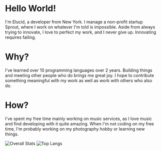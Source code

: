 # Hello World!
I'm Elucid, a developer from New York. I manage a non-profit startup Sprout, where I work on whatever I'm told is impossible. Aside from always trying to innovate, I love to perfect my work, and I never give up. Innovating requires failing.

# Why?
I've learned over 10 programming languages over 2 years. Building things and meeting other people who do brings me great joy. I hope to contribute something meaningful with my work as well as work with others who also do.

# How?
I've spent my free time mainly working on music services, as I love music and find developing with it quite amazing. When I'm not coding on my free time, I'm probably working on my photography hobby or learning new things. 

![Overall Stats](https://github-readme-stats.vercel.app/api?username=elucid503&count_private=true&show_icons=true&hide=contribs&theme=github_dark_dimmed)
![Top Langs](https://github-readme-stats.vercel.app/api/top-langs/?username=elucid503&theme=github_dark_dimmed&layout=compact)
